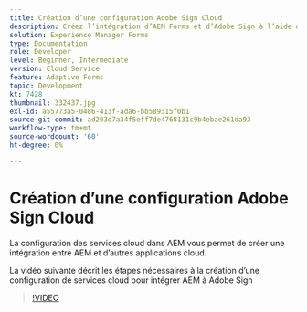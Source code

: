 ```yaml
---
title: Création d’une configuration Adobe Sign Cloud
description: Créez l’intégration d’AEM Forms et d’Adobe Sign à l’aide de la configuration des services cloud.
solution: Experience Manager Forms
type: Documentation
role: Developer
level: Beginner, Intermediate
version: Cloud Service
feature: Adaptive Forms
topic: Development
kt: 7428
thumbnail: 332437.jpg
exl-id: a55773a5-0486-413f-ada6-bb589315f0b1
source-git-commit: ad203d7a34f5eff7de4768131c9b4ebae261da93
workflow-type: tm+mt
source-wordcount: '60'
ht-degree: 0%

---
```


# Création d’une configuration Adobe Sign Cloud

La configuration des services cloud dans AEM vous permet de créer une intégration entre AEM et d’autres applications cloud.

La vidéo suivante décrit les étapes nécessaires à la création d’une configuration de services cloud pour intégrer AEM à Adobe Sign

>[!VIDEO](https://video.tv.adobe.com/v/332437?quality=12&learn=on)
